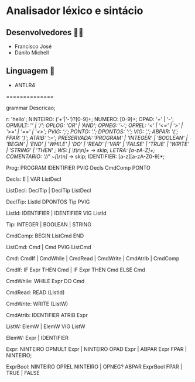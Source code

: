 # Analisador léxico e sintácio

## Desenvolvedores 🧑‍💻

- Francisco José
- Danilo Michell

## Linguagem 📘

- ANTLR4


==============

grammar Descricao;

r: 'hello';
NINTEIRO: ('+'|'-')?[0-9]+;
NUMERO: [0-9]+;
OPAD:  '+' | '-';
OPMULT:  '*' | '/';
OPLOG: 'OR' | 'AND';
OPNEG: '~';
OPREL: '<' | '<=' | '>' | '>=' | '==' | '<>';
PVIG: ';';
PONTO: '.';
DPONTOS: ':';
VIG: ',';
ABPAR: '(';
FPAR: ')';
ATRIB: ':=';
PRESERVADA: 'PROGRAM' | 'INTEGER' | 'BOOLEAN' | 'BEGIN' 
| 'END' | 'WHILE' | 'DO' | 'READ' | 'VAR' | 'FALSE' | 'TRUE' 
| 'WRITE' | 'STRING' | 'THEN' ;
WS: [ \t\r\n]+ -> skip;
LETRA: [a-zA-Z]+;
COMENTARIO: '//' ~[\r\n]* -> skip;
IDENTIFIER: [a-z][a-zA-Z0-9]*;


Prog: PROGRAM IDENTIFIER PVIG Decls CmdComp PONTO

Decls: E | VAR ListDecl

ListDecl: DeclTip | DeclTip ListDecl

DeclTip: ListId DPONTOS Tip PVIG

ListId: IDENTIFIER | IDENTIFIER VIG ListId

Tip: INTEGER | BOOLEAN | STRING

CmdComp: BEGIN ListCmd END

ListCmd: Cmd | Cmd PVIG ListCmd

Cmd: CmdIf | CmdWhile | CmdRead | CmdWrite | CmdAtrib | CmdComp

CmdIf: IF Expr THEN Cmd | IF Expr THEN Cmd ELSE Cmd 

CmdWhile: WHILE Expr DO Cmd

CmdRead: READ (ListId)

CmdWrite: WRITE (ListW)

CmdAtrib: IDENTIFIER ATRIB Expr

ListW: ElemW | ElemW VIG ListW

ElemW: Expr | IDENTIFIER

Expr: NINTEIRO OPMULT Expr | NINTEIRO OPAD Expr | ABPAR Expr FPAR | NINTEIRO;

ExprBool: NINTEIRO OPREL NINTEIRO | OPNEG? ABPAR ExprBool FPAR | TRUE | FALSE
 

